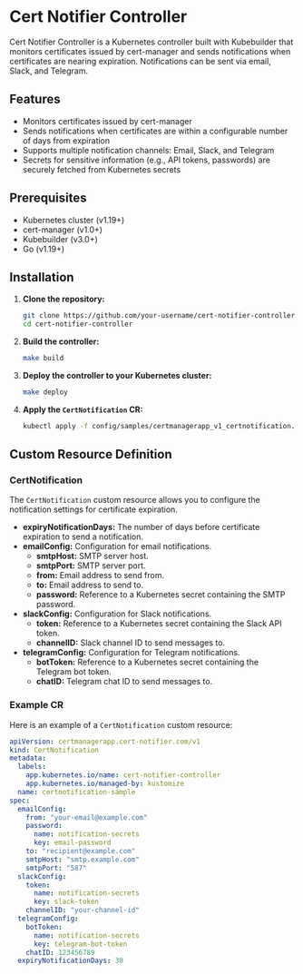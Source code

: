 # Cert Notifier Controller

Cert Notifier Controller is a Kubernetes controller built with Kubebuilder that monitors certificates issued by cert-manager and sends notifications when certificates are nearing expiration. Notifications can be sent via email, Slack, and Telegram.

## Features

- Monitors certificates issued by cert-manager
- Sends notifications when certificates are within a configurable number of days from expiration
- Supports multiple notification channels: Email, Slack, and Telegram
- Secrets for sensitive information (e.g., API tokens, passwords) are securely fetched from Kubernetes secrets

## Prerequisites

- Kubernetes cluster (v1.19+)
- cert-manager (v1.0+)
- Kubebuilder (v3.0+)
- Go (v1.19+)

## Installation

1. **Clone the repository:**

   ```sh
   git clone https://github.com/your-username/cert-notifier-controller.git
   cd cert-notifier-controller
   ```

2. **Build the controller:**

   ```sh
   make build
   ```

3. **Deploy the controller to your Kubernetes cluster:**

   ```sh
   make deploy
   ```

4. **Apply the `CertNotification` CR:**
   ```sh
   kubectl apply -f config/samples/certmanagerapp_v1_certnotification.yaml
   ```

## Custom Resource Definition

### CertNotification

The `CertNotification` custom resource allows you to configure the notification settings for certificate expiration.

- **expiryNotificationDays:** The number of days before certificate expiration to send a notification.
- **emailConfig:** Configuration for email notifications.
  - **smtpHost:** SMTP server host.
  - **smtpPort:** SMTP server port.
  - **from:** Email address to send from.
  - **to:** Email address to send to.
  - **password:** Reference to a Kubernetes secret containing the SMTP password.
- **slackConfig:** Configuration for Slack notifications.
  - **token:** Reference to a Kubernetes secret containing the Slack API token.
  - **channelID:** Slack channel ID to send messages to.
- **telegramConfig:** Configuration for Telegram notifications.
  - **botToken:** Reference to a Kubernetes secret containing the Telegram bot token.
  - **chatID:** Telegram chat ID to send messages to.

### Example CR

Here is an example of a `CertNotification` custom resource:

```yaml
apiVersion: certmanagerapp.cert-notifier.com/v1
kind: CertNotification
metadata:
  labels:
    app.kubernetes.io/name: cert-notifier-controller
    app.kubernetes.io/managed-by: kustomize
  name: certnotification-sample
spec:
  emailConfig:
    from: "your-email@example.com"
    password:
      name: notification-secrets
      key: email-password
    to: "recipient@example.com"
    smtpHost: "smtp.example.com"
    smtpPort: "587"
  slackConfig:
    token:
      name: notification-secrets
      key: slack-token
    channelID: "your-channel-id"
  telegramConfig:
    botToken:
      name: notification-secrets
      key: telegram-bot-token
    chatID: 123456789
  expiryNotificationDays: 30
```
